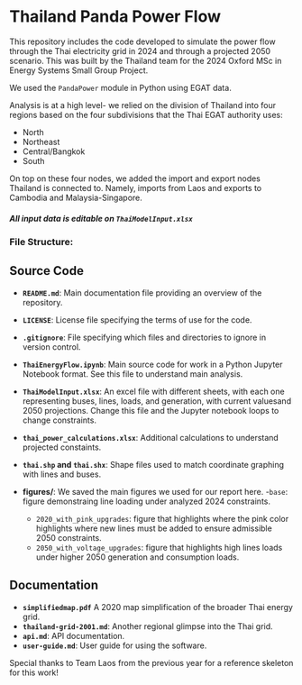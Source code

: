 # Thailand Panda Power Flow


This repository includes the code developed to simulate the power flow through the Thai electricity grid in 2024 and through a projected 2050 scenario.
This was built by the Thailand team for the 2024 Oxford MSc in Energy Systems Small Group Project.

We used the `PandaPower` module in Python using EGAT data.

Analysis is at a high level- we relied on the division of Thailand into four regions based on the four subdivisions that the Thai EGAT authority uses:
- North
- Northeast
- Central/Bangkok
- South

On top on these four nodes, we added the import and export nodes Thailand is connected to. Namely, imports from Laos and exports to Cambodia and Malaysia-Singapore.

  ##### **All input data is editable on `ThaiModelInput.xlsx`**

### File Structure: 
## Source Code

- **`README.md`**: Main documentation file providing an overview of the repository.
- **`LICENSE`**: License file specifying the terms of use for the code.
- **`.gitignore`**: File specifying which files and directories to ignore in version control.

- **`ThaiEnergyFlow.ipynb`**: Main source code for work in a Python Jupyter Notebook format. See this file to understand main analysis.
- **`ThaiModelInput.xlsx`**: An excel file with different sheets, with each one representing buses, lines, loads, and generation, with current valuesand 2050 projections. Change this file and the Jupyter notebook loops to change constraints.
- **`thai_power_calculations.xlsx`**: Additional calculations to understand projected constaints.
-  **`thai.shp` and `thai.shx`**: Shape files used to match coordinate graphing with lines and buses.
- **figures/**: We saved the main figures we used for our report here.
    -`base`: figure demonstraing line loading under analyzed 2024 constraints.
    - `2020_with_pink_upgrades`: figure that highlights where the pink color highlights where new lines must be added to ensure admissible 2050 constraints.  
    - `2050_with_voltage_upgrades`: figure that highlights high lines loads under higher 2050 generation and consumption loads.  

## Documentation
- **`simplifiedmap.pdf`** A 2020 map simplification of the broader Thai energy grid.
- **`thailand-grid-2001.md`**: Another regional glimpse into the Thai grid.
- **`api.md`**: API documentation.
- **`user-guide.md`**: User guide for using the software.
  
Special thanks to Team Laos from the previous year for a reference skeleton for this work!
